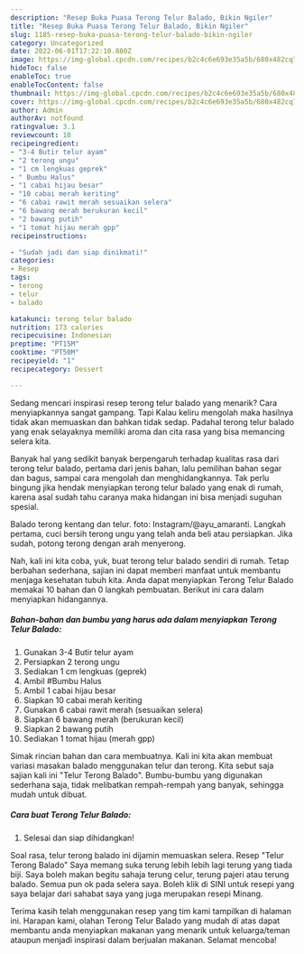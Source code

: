 ```yaml
---
description: "Resep Buka Puasa Terong Telur Balado, Bikin Ngiler"
title: "Resep Buka Puasa Terong Telur Balado, Bikin Ngiler"
slug: 1185-resep-buka-puasa-terong-telur-balado-bikin-ngiler
category: Uncategorized
date: 2022-06-01T17:22:10.880Z
image: https://img-global.cpcdn.com/recipes/b2c4c6e693e35a5b/680x482cq70/terong-telur-balado-foto-resep-utama.jpg
hideToc: false
enableToc: true
enableTocContent: false
thumbnail: https://img-global.cpcdn.com/recipes/b2c4c6e693e35a5b/680x482cq70/terong-telur-balado-foto-resep-utama.jpg
cover: https://img-global.cpcdn.com/recipes/b2c4c6e693e35a5b/680x482cq70/terong-telur-balado-foto-resep-utama.jpg
author: Admin
authorAv: notfound
ratingvalue: 3.1
reviewcount: 10
recipeingredient:
- "3-4 Butir telur ayam"
- "2 terong ungu"
- "1 cm lengkuas geprek"
- " Bumbu Halus"
- "1 cabai hijau besar"
- "10 cabai merah keriting"
- "6 cabai rawit merah sesuaikan selera"
- "6 bawang merah berukuran kecil"
- "2 bawang putih"
- "1 tomat hijau merah gpp"
recipeinstructions:

- "Sudah jadi dan siap dinikmati!"
categories:
- Resep
tags:
- terong
- telur
- balado

katakunci: terong telur balado 
nutrition: 173 calories
recipecuisine: Indonesian
preptime: "PT15M"
cooktime: "PT50M"
recipeyield: "1"
recipecategory: Dessert

---
```



Sedang mencari inspirasi resep terong telur balado yang menarik? Cara menyiapkannya sangat gampang. Tapi Kalau keliru mengolah maka hasilnya tidak akan memuaskan dan bahkan tidak sedap. Padahal terong telur balado yang enak selayaknya memiliki aroma dan cita rasa yang bisa memancing selera kita.


Banyak hal yang sedikit banyak berpengaruh terhadap kualitas rasa dari terong telur balado, pertama dari jenis bahan, lalu pemilihan bahan segar dan bagus, sampai cara mengolah dan menghidangkannya. Tak perlu bingung jika hendak menyiapkan terong telur balado yang enak di rumah, karena asal sudah tahu caranya maka hidangan ini bisa menjadi suguhan spesial.

Balado terong kentang dan telur. foto: Instagram/@ayu_amaranti. Langkah pertama, cuci bersih terong ungu yang telah anda beli atau persiapkan. Jika sudah, potong terong dengan arah menyerong.


Nah, kali ini kita coba, yuk, buat terong telur balado sendiri di rumah. Tetap berbahan sederhana, sajian ini dapat memberi manfaat untuk membantu menjaga kesehatan tubuh kita. Anda dapat menyiapkan Terong Telur Balado memakai 10 bahan dan 0 langkah pembuatan. Berikut ini cara dalam menyiapkan hidangannya.

<!--inarticleads1-->

##### Bahan-bahan dan bumbu yang harus ada dalam menyiapkan Terong Telur Balado:

1. Gunakan 3-4 Butir telur ayam
1. Persiapkan 2 terong ungu
1. Sediakan 1 cm lengkuas (geprek)
1. Ambil  #Bumbu Halus
1. Ambil 1 cabai hijau besar
1. Siapkan 10 cabai merah keriting
1. Gunakan 6 cabai rawit merah (sesuaikan selera)
1. Siapkan 6 bawang merah (berukuran kecil)
1. Siapkan 2 bawang putih
1. Sediakan 1 tomat hijau (merah gpp)


Simak rincian bahan dan cara membuatnya. Kali ini kita akan membuat variasi masakan balado menggunakan telur dan terong. Kita sebut saja sajian kali ini &#34;Telur Terong Balado&#34;. Bumbu-bumbu yang digunakan sederhana saja, tidak melibatkan rempah-rempah yang banyak, sehingga mudah untuk dibuat. 

<!--inarticleads2-->

##### Cara buat Terong Telur Balado:


1. Selesai dan siap dihidangkan!

Soal rasa, telur terong balado ini dijamin memuaskan selera. Resep &#34;Telur Terong Balado&#34; Saya memang suka terung lebih lebih lagi terung yang tiada biji. Saya boleh makan begitu sahaja terung celur, terung pajeri atau terung balado. Semua pun ok pada selera saya. Boleh klik di SINI untuk resepi yang saya belajar dari sahabat saya yang juga merupakan resepi Minang. 

Terima kasih telah menggunakan resep yang tim kami tampilkan di halaman ini. Harapan kami, olahan Terong Telur Balado yang mudah di atas dapat membantu anda menyiapkan makanan yang menarik untuk keluarga/teman ataupun menjadi inspirasi dalam berjualan makanan. Selamat mencoba!
